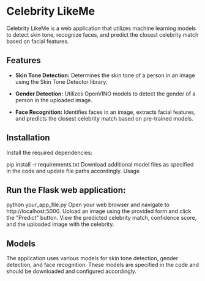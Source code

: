# Celebrity LikeMe

Celebrity LikeMe is a web application that utilizes machine learning models to detect skin tone, recognize faces, and predict the closest celebrity match based on facial features.

## Features

- **Skin Tone Detection:** Determines the skin tone of a person in an image using the Skin Tone Detector library.
- **Gender Detection:** Utilizes OpenVINO models to detect the gender of a person in the uploaded image.

- **Face Recognition:** Identifies faces in an image, extracts facial features, and predicts the closest celebrity match based on pre-trained models.

## Installation

Install the required dependencies:

pip install -r requirements.txt
Download additional model files as specified in the code and update file paths accordingly.
Usage

## Run the Flask web application:

python your_app_file.py
Open your web browser and navigate to http://localhost:5000.
Upload an image using the provided form and click the "Predict" button.
View the predicted celebrity match, confidence score, and the uploaded image with the celebrity.

## Models

The application uses various models for skin tone detection, gender detection, and face recognition. These models are specified in the code and should be downloaded and configured accordingly.

